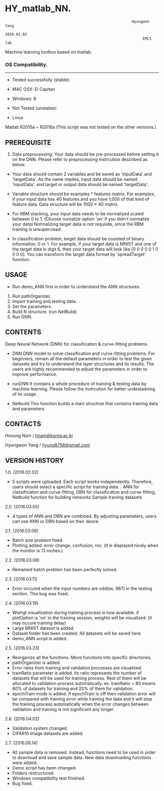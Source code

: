 # HY_matlab_NN. 
                                                              Hyungwon Yang
                                                                 2016.02.02
                                                                   EMCS lab

Machine learning toolbox based on matlab.



### OS Compatibility.
---
- Tested successfully (stable): 
 - MAC OSX: El Capitan
 - Windows: 8

- Not Tested (unstable):
 - Linux

Matlab R2015a ~ R2016a
(This script was not tested on the other versions.)


PREREQUISITE
---
1. Data preprocessing: Your data should be pre-processed before setting it 
 on the DNN. Please refer to preprocessing instrcution described as below.

 - Your data should contain 2 variables and be saved as 'inputData' and
  'targetData'. As the name implies, input data should be named 'inputData',
   and target or output data should be named 'targetData'.

 - Variable structure should be examples * features matrix. For examples,
   if your input data has 40 features and you have 1,000 of that kind of
   feature data. Data structure will be 1000 * 40 matrix.

 - For RBM stacking, your input data needs to be normalized scaled between
   0 to 1. (Choose nomalize option 'on' if you didn't normalize your data)
   Normalizing target data is not requisite, since the RBM training is 
   unsupervised.

 - In classification problem, target data should be cosisted of binary 
   information: 0 or 1. For example, if your target data is MNIST and one 
   of the target data is digit 6, then your target data will look like
   [0 0 0 0 0 1 0 0 0 0].
   You can transform the target data format by 'spreadTarget' function.


USAGE
---
- Run demo_ANN first in order to understand the ANN structures.
1. Run pathOrganizer.
2. Import training and testing data.
3. Set the parameters.
4. Build N structure. (run NetBuild)
5. Run DNN.


CONTENTS
---
Deep Neural Network (DNN) for classification & curve-fitting problems.

 - DNN
 DNN model to solve classification and curve-fitting problems. For beginners, 
 remain all the default parameters in order to test the given datasets and 
 try to understand the layer structures and its results.
 The users are highly recommended to adjust the parameters in order to 
 improve performance.

 - runDNN
 It contains a whole procedure of training & testing data by machine learning.
 Please follow the instrcution for better undestadning of its usage.

 - Netbuild
 This function builds a main structrue that contains training data and 
 parameters.

		
CONTACTS
---

Hosung Nam / hnam@korea.ac.kr

Hyungwon Yang / hyung8758@gmail.com


VERSION HISTORY
---
1.0. (2016.02.02)
 - 5 scripts were uploaded. Each script works independently. Therefore,
users should select a specific script for training data.
: ANN for classificiaton and curve-fitting,
DBN for classification and curve-fitting,
Netbuild function for building networks
Sample training datasets

2.0. (2016.03.05)
 - 4 types of ANN and DBN are combined. By adjusting parameters, users can
use ANN or DBN based on their deisre. 

2.1. (2016.03.06)
 - Batch size problem fixed.
 - Plotting added: error change, confusion, roc.
       (it is displayed nicely when the monitor is 13 inches.)

2.2. (2016.03.08)
 - Remained batch problem has been perfectly solved.

2.3. (2016.03.11)
 - Error occured when the input numbers are odd(ex, 987) in the testing 
       section. This bug was fixed.
    
2.4. (2016.03.19)
 - Wiehgt visualization during training process is now available. if plotOption
is 'on' in the training session, weights will be visualized. (it may 
occure training delay)
 - Large MNIST dataset is added. 
 - Dataset folder has been created. All datasets will be saved here.
 - demo_ANN script is added.

2.5. (2016.03.23)
 - Reorganize all the functions. Move functions into specific directories.
 - pathOrganizer is added.
 - Error rates from training and validation processes are visualized.
 - trainRatio parameter is added. Its ratio represents the number of 
datasets that will be used for training process. Rest of them will 
be allocated to validation process automatically.
ex. trainRatio = 80 means 80% of datasets for training and 20% of them for validation.
 - epochTrain mode is added. If epochTrain is off then validation error
 will be compared with training error while training the data and it 
 will stop the training process automatically when the error changes 
 between validation and training is not significant any longer.

2.6. (2016.04.02)
 - Validation system changed. 
 - CIFAR10 image datasets are added.

2.7. (2016.06.14)
 - All sample data is removed. Instead, functions need to be used in order to 
   download and save sample data. New data downloading functions were added.
 - Demo script has been changed.
 - Folders restructured.
 - Windows compatibility test finished.
 - Bug fixed. 

